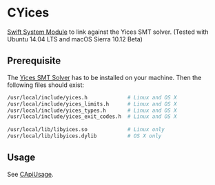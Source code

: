 # CYices
[Swift System Module](https://github.com/apple/swift-package-manager/blob/master/Documentation/SystemModules.md) to link against the Yices SMT solver. (Tested with Ubuntu 14.04 LTS and macOS Sierra 10.12 Beta)

## Prerequisite

The [Yices SMT Solver](http://yices.csl.sri.com) has to be installed on your machine. 
Then the following files should exist:

```Bash
/usr/local/include/yices.h             # Linux and OS X
/usr/local/include/yices_limits.h      # Linux and OS X
/usr/local/include/yices_types.h       # Linux and OS X
/usr/local/include/yices_exit_codes.h  # Linux and OS X
    
/usr/local/lib/libyices.so             # Linux only
/usr/local/lib/libyices.dylib          # OS X only
```
    
## Usage

See [CApiUsage](https://github.com/AleGit/CApiUsage).
